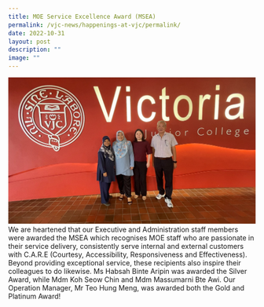 ```yaml
---
title: MOE Service Excellence Award (MSEA)
permalink: /vjc-news/happenings-at-vjc/permalink/
date: 2022-10-31
layout: post
description: ""
image: ""
---
```

![](/images/Happening%20at%20VJC/2022%2032%20MSEA.jpg)
We are heartened that our Executive and Administration staff members were awarded the MSEA which recognises MOE staff who are passionate in their service delivery, consistently serve internal and external customers with C.A.R.E (Courtesy, Accessibility, Responsiveness and Effectiveness). Beyond providing exceptional service, these recipients also inspire their colleagues to do likewise. Ms Habsah Binte Aripin was awarded the Silver Award, while Mdm Koh Seow Chin and Mdm Massumarni Bte Awi. Our Operation Manager, Mr Teo Hung Meng, was awarded both the Gold and Platinum Award!